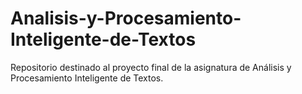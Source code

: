 # Analisis-y-Procesamiento-Inteligente-de-Textos
Repositorio destinado al proyecto final de la asignatura de Análisis y Procesamiento Inteligente de Textos.
